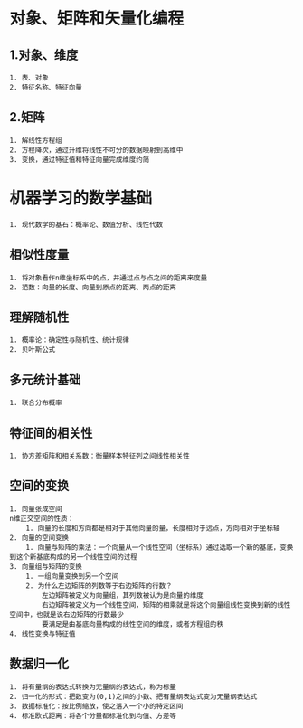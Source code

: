 对象、矩阵和矢量化编程
===
1.对象、维度
---
	1. 表、对象
	2. 特征名称、特征向量
2.矩阵
---
	1. 解线性方程组
	2. 方程降次，通过升维将线性不可分的数据映射到高维中
	3. 变换，通过特征值和特征向量完成维度约简

机器学习的数学基础
===
	1. 现代数学的基石：概率论、数值分析、线性代数

相似性度量
---
	1. 将对象看作n维坐标系中的点，并通过点与点之间的距离来度量
	2. 范数：向量的长度、向量到原点的距离、两点的距离	

理解随机性
---
	1. 概率论：确定性与随机性、统计规律
	2. 贝叶斯公式

多元统计基础
---
	1. 联合分布概率

特征间的相关性
---
	1. 协方差矩阵和相关系数：衡量样本特征列之间线性相关性

空间的变换
---
	1. 向量张成空间
	n维正交空间的性质：
		1. 向量的长度和方向都是相对于其他向量的量，长度相对于远点，方向相对于坐标轴
	2. 向量的空间变换
		1. 向量与矩阵的乘法：一个向量从一个线性空间（坐标系）通过选取一个新的基底，变换到这个新基底构成的另一个线性空间的过程
	3. 向量组与矩阵的变换
		1. 一组向量变换到另一个空间
		2. 为什么左边矩阵的列数等于右边矩阵的行数？
			左边矩阵被定义为向量组，其列数被认为是向量的维度
			右边矩阵被定义为一个线性空间，矩阵的相乘就是将这个向量组线性变换到新的线性空间中，也就是说右边矩阵的行数最少
			要满足是由基底向量构成的线性空间的维度，或者方程组的秩
	4. 线性变换与特征值

数据归一化
---
	1. 将有量纲的表达式转换为无量纲的表达式，称为标量
	2. 归一化的形式：把数变为(0,1)之间的小数、把有量纲表达式变为无量纲表达式
	3. 数据标准化：按比例缩放，使之落入一个小的特定区间
	4. 标准欧式距离：将各个分量都标准化到均值、方差等

